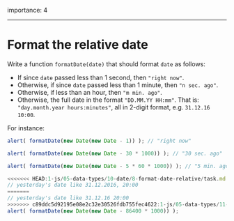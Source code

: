 importance: 4

---

# Format the relative date

Write a function `formatDate(date)` that should format `date` as follows:

- If since `date` passed less than 1 second, then `"right now"`.
- Otherwise, if since `date` passed less than 1 minute, then `"n sec. ago"`.
- Otherwise, if less than an hour, then `"m min. ago"`.
- Otherwise, the full date in the format `"DD.MM.YY HH:mm"`. That is: `"day.month.year hours:minutes"`, all in 2-digit format, e.g. `31.12.16 10:00`.

For instance:

```js
alert( formatDate(new Date(new Date - 1)) ); // "right now"

alert( formatDate(new Date(new Date - 30 * 1000)) ); // "30 sec. ago"

alert( formatDate(new Date(new Date - 5 * 60 * 1000)) ); // "5 min. ago"

<<<<<<< HEAD:1-js/05-data-types/10-date/8-format-date-relative/task.md
// yesterday's date like 31.12.2016, 20:00
=======
// yesterday's date like 31.12.16 20:00
>>>>>>> c89ddc5d92195e08e2c32e30526fdb755fec4622:1-js/05-data-types/11-date/8-format-date-relative/task.md
alert( formatDate(new Date(new Date - 86400 * 1000)) );
```
